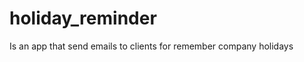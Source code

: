 holiday_reminder
================

Is an app that send emails to clients for remember company holidays
